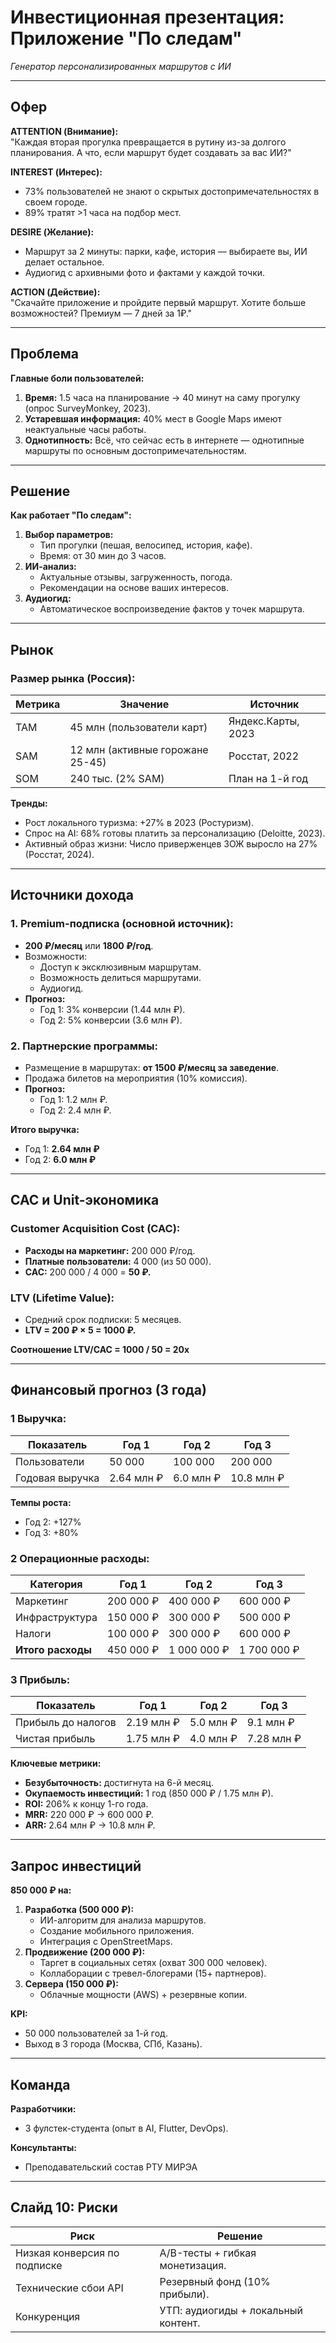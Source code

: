 # Инвестиционная презентация: Приложение "По следам"  
*Генератор персонализированных маршрутов с ИИ*  

---

## Офер
**ATTENTION (Внимание):**  
"Каждая вторая прогулка превращается в рутину из-за долгого планирования. А что, если маршрут будет создавать за вас ИИ?"  

**INTEREST (Интерес):**  
- 73% пользователей не знают о скрытых достопримечательностях в своем городе.  
- 89% тратят >1 часа на подбор мест.  

**DESIRE (Желание):**  
- Маршрут за 2 минуты: парки, кафе, история — выбираете вы, ИИ делает остальное.  
- Аудиогид с архивными фото и фактами у каждой точки.  

**ACTION (Действие):**  
"Скачайте приложение и пройдите первый маршрут. Хотите больше возможностей? Премиум — 7 дней за 1₽."  

---

## Проблема  
**Главные боли пользователей:**  
1. **Время:** 1.5 часа на планирование → 40 минут на саму прогулку (опрос SurveyMonkey, 2023).  
2. **Устаревшая информация:** 40% мест в Google Maps имеют неактуальные часы работы.  
3. **Однотипность:** Всё, что сейчас есть в интернете — однотипные маршруты по основным достопримечательностям.  

---

## Решение  
**Как работает "По следам":**  
1. **Выбор параметров:**  
   - Тип прогулки (пешая, велосипед, история, кафе).  
   - Время: от 30 мин до 3 часов.  
2. **ИИ-анализ:**  
   - Актуальные отзывы, загруженность, погода.  
   - Рекомендации на основе ваших интересов.  
3. **Аудиогид:**  
   - Автоматическое воспроизведение фактов у точек маршрута.  
---

## Рынок  
### Размер рынка (Россия):  
| **Метрика** | **Значение**                     | **Источник**                |  
|-------------|-----------------------------------|-----------------------------|  
| TAM         | 45 млн (пользователи карт)       | Яндекс.Карты, 2023         |  
| SAM         | 12 млн (активные горожане 25-45) | Росстат, 2022              |  
| SOM         | 240 тыс. (2% SAM)                | План на 1-й год            |  

**Тренды:**  
- Рост локального туризма: +27% в 2023 (Ростуризм).  
- Спрос на AI: 68% готовы платить за персонализацию (Deloitte, 2023).  
- Активный образ жизни: Число приверженцев ЗОЖ выросло на 27% (Росстат, 2024).  

---

## Источники дохода  
### 1. **Premium-подписка (основной источник):**  
- **200 ₽/месяц** или **1800 ₽/год**.  
- Возможности:  
  - Доступ к эксклюзивным маршрутам.  
  - Возможность делиться маршрутами.  
  - Аудиогид.  
- **Прогноз:**  
  - Год 1: 3% конверсии (1.44 млн ₽).  
  - Год 2: 5% конверсии (3.6 млн ₽).  

### 2. **Партнерские программы:**  
- Размещение в маршрутах: **от 1500 ₽/месяц за заведение**.  
- Продажа билетов на мероприятия (10% комиссия).  
- **Прогноз:**  
  - Год 1: 1.2 млн ₽.  
  - Год 2: 2.4 млн ₽.  

**Итого выручка:**  
- Год 1: **2.64 млн ₽**  
- Год 2: **6.0 млн ₽**  

---

## CAC и Unit-экономика  
### **Customer Acquisition Cost (CAC):**  
- **Расходы на маркетинг:** 200 000 ₽/год.  
- **Платные пользователи:** 4 000 (из 50 000).  
- **CAC:** 200 000 / 4 000 = **50 ₽.**  

### **LTV (Lifetime Value):**  
- Средний срок подписки: 5 месяцев.  
- **LTV = 200 ₽ × 5 = 1000 ₽.**  

**Соотношение LTV/CAC = 1000 / 50 = 20x**  

---

## Финансовый прогноз (3 года)  
### 1️ **Выручка:**  
| **Показатель**       | Год 1       | Год 2       | Год 3       |  
|-----------------------|-------------|-------------|-------------|  
| Пользователи         | 50 000      | 100 000     | 200 000     |  
| Годовая выручка      | 2.64 млн ₽  | 6.0 млн ₽   | 10.8 млн ₽  |  

**Темпы роста:**  
- Год 2: +127%  
- Год 3: +80%  

### 2️ **Операционные расходы:**  
| **Категория**        | Год 1       | Год 2       | Год 3       |  
|-----------------------|-------------|-------------|-------------|  
| Маркетинг            | 200 000 ₽   | 400 000 ₽   | 600 000 ₽   |  
| Инфраструктура       | 150 000 ₽   | 300 000 ₽   | 500 000 ₽   |  
| Налоги               | 100 000 ₽   | 300 000 ₽   | 600 000 ₽   |  
| **Итого расходы**    | 450 000 ₽   | 1 000 000 ₽ | 1 700 000 ₽ |



### 3️ **Прибыль:**  
| **Показатель**       | Год 1       | Год 2       | Год 3       |  
|-----------------------|-------------|-------------|-------------|  
| Прибыль до налогов   | 2.19 млн ₽  | 5.0 млн ₽   | 9.1 млн ₽   |  
| Чистая прибыль       | 1.75 млн ₽  | 4.0 млн ₽   | 7.28 млн ₽  |  

**Ключевые метрики:**  
- **Безубыточность:** достигнута на 6-й месяц.  
- **Окупаемость инвестиций:** 1 год (850 000 ₽ / 1.75 млн ₽).  
- **ROI:** 206% к концу 1-го года.  
- **MRR:** 220 000 ₽ → 600 000 ₽.  
- **ARR:** 2.64 млн ₽ → 10.8 млн ₽.  

---

## Запрос инвестиций  
**850 000 ₽ на:**  
1. **Разработка (500 000 ₽):**  
   - ИИ-алгоритм для анализа маршрутов.  
   - Создание мобильного приложения.  
   - Интеграция с OpenStreetMaps.  
2. **Продвижение (200 000 ₽):**  
   - Таргет в социальных сетях (охват 300 000 человек).  
   - Коллаборации с тревел-блогерами (15+ партнеров).  
3. **Сервера (150 000 ₽):**  
   - Облачные мощности (AWS) + резервные копии.  

**KPI:**  
- 50 000 пользователей за 1-й год.  
- Выход в 3 города (Москва, СПб, Казань).  

---

## Команда  
**Разработчики:**  
- 3 фулстек-студента (опыт в AI, Flutter, DevOps). 

**Консультанты:**  
- Преподавательский состав РТУ МИРЭА 

---

## Слайд 10: Риски  
| **Риск**                | **Решение**                     |  
|--------------------------|---------------------------------|  
| Низкая конверсия по подписке | A/B-тесты + гибкая монетизация. |  
| Технические сбои API     | Резервный фонд (10% прибыли).  |  
| Конкуренция              | УТП: аудиогиды + локальный контент. |
